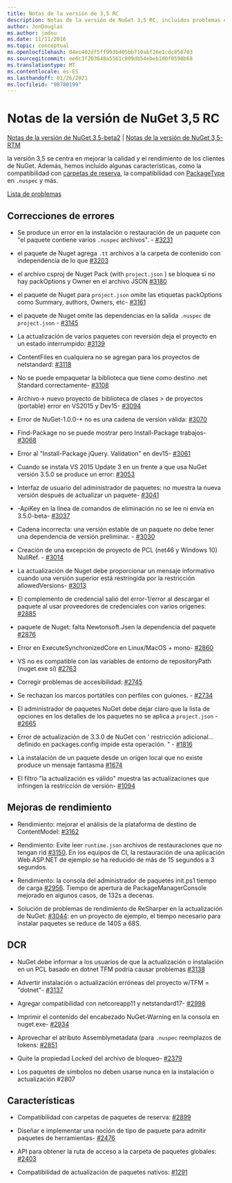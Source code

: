 ```yaml
---
title: Notas de la versión de 3,5 RC
description: Notas de la versión de NuGet 3,5 RC, incluidos problemas conocidos, correcciones de errores, características agregadas y DCR.
author: JonDouglas
ms.author: jodou
ms.date: 11/11/2016
ms.topic: conceptual
ms.openlocfilehash: 04ec402df5ff993b405bb710abf26e1cdc850703
ms.sourcegitcommit: ee6c3f203648a5561c809db54ebeb1d0f0598b68
ms.translationtype: MT
ms.contentlocale: es-ES
ms.lasthandoff: 01/26/2021
ms.locfileid: "98780199"
---
```

# <a name="nuget-35-rc-release-notes"></a>Notas de la versión de NuGet 3,5 RC

[Notas de la versión de NuGet 3,5-beta2](../release-notes/nuget-3.5-Beta2.md)  |  [Notas de la versión de NuGet 3,5-RTM](../release-notes/nuget-3.5-RTM.md)

la versión 3,5 se centra en mejorar la calidad y el rendimiento de los clientes de NuGet. Además, hemos incluido algunas características, como la compatibilidad con [carpetas de reserva](https://github.com/NuGet/Home/issues/2899), la compatibilidad con [PackageType](https://github.com/NuGet/Home/issues/2476) en `.nuspec` y más.

[Lista de problemas](https://github.com/NuGet/Home/issues?q=is%3Aissue+is%3Aclosed+milestone%3A%223.5%20RC")

## <a name="bug-fixes"></a>Correcciones de errores

* Se produce un error en la instalación o restauración de un paquete con "el paquete contiene varios `.nuspec` archivos". - [#3231](https://github.com/NuGet/Home/issues/3231)

* el paquete de Nuget agrega `.tt` archivos a la carpeta de contenido con independencia de lo que [#3203](https://github.com/NuGet/Home/issues/3203)

* el archivo csproj de Nuget Pack (with `project.json` ) se bloquea si no hay packOptions y Owner en el archivo JSON [#3180](https://github.com/NuGet/Home/issues/3180)

* el paquete de Nuget para `project.json` omite las etiquetas packOptions como Summary, authors, Owners, etc- [#3161](https://github.com/NuGet/Home/issues/3161)

* el paquete de Nuget omite las dependencias en la salida `.nuspec` de `project.json`  -  [#3145](https://github.com/NuGet/Home/issues/3145)

* La actualización de varios paquetes con reversión deja el proyecto en un estado interrumpido: [#3139](https://github.com/NuGet/Home/issues/3139)

* ContentFiles en cualquiera no se agregan para los proyectos de netstandard: [#3118](https://github.com/NuGet/Home/issues/3118)

* No se puede empaquetar la biblioteca que tiene como destino .net Standard correctamente- [#3108](https://github.com/NuGet/Home/issues/3108)

* Archivo-> nuevo proyecto de biblioteca de clases > de proyectos (portable) error en VS2015 y Dev15- [#3094](https://github.com/NuGet/Home/issues/3094)

* Error de NuGet-1.0.0-* no es una cadena de versión válida: [#3070](https://github.com/NuGet/Home/issues/3070)

* Find-Package no se puede mostrar pero Install-Package trabajos- [#3068](https://github.com/NuGet/Home/issues/3068)

* Error al "Install-Package jQuery. Validation" en dev15- [#3061](https://github.com/NuGet/Home/issues/3061)

* Cuando se instala VS 2015 Update 3 en un frente a que usa NuGet versión 3.5.0 se produce un error: [#3053](https://github.com/NuGet/Home/issues/3053)

* Interfaz de usuario del administrador de paquetes: no muestra la nueva versión después de actualizar un paquete- [#3041](https://github.com/NuGet/Home/issues/3041)

* -ApiKey en la línea de comandos de eliminación no se lee ni envía en 3.5.0-beta- [#3037](https://github.com/NuGet/Home/issues/3037)

* Cadena incorrecta: una versión estable de un paquete no debe tener una dependencia de versión preliminar. - [#3030](https://github.com/NuGet/Home/issues/3030)

* Creación de una excepción de proyecto de PCL (net46 y Windows 10) NullRef. - [#3014](https://github.com/NuGet/Home/issues/3014)

* La actualización de Nuget debe proporcionar un mensaje informativo cuando una versión superior está restringida por la restricción allowedVersions- [#3013](https://github.com/NuGet/Home/issues/3013)

* El complemento de credencial salió del error-1/error al descargar el paquete al usar proveedores de credenciales con varios orígenes: [#2885](https://github.com/NuGet/Home/issues/2885)

* paquete de Nuget: falta Newtonsoft.Jsen la dependencia del paquete [#2876](https://github.com/NuGet/Home/issues/2876)

* Error en ExecuteSynchronizedCore en Linux/MacOS + mono- [#2860](https://github.com/NuGet/Home/issues/2860)

* VS no es compatible con las variables de entorno de repositoryPath (nuget.exe sí) [#2763](https://github.com/NuGet/Home/issues/2763)

* Corregir problemas de accesibilidad: [#2745](https://github.com/NuGet/Home/issues/2745)

* Se rechazan los marcos portátiles con perfiles con guiones. - [#2734](https://github.com/NuGet/Home/issues/2734)

* El administrador de paquetes NuGet debe dejar claro que la lista de opciones en los detalles de los paquetes no se aplica a `project.json`  -  [#2665](https://github.com/NuGet/Home/issues/2665)

* Error de actualización de 3.3.0 de NuGet con ' restricción adicional... definido en packages.config impide esta operación. " - [#1816](https://github.com/NuGet/Home/issues/1816)

* La instalación de un paquete desde un origen local que no existe produce un mensaje fantasma [#1674](https://github.com/NuGet/Home/issues/1674)

* El filtro "la actualización es válido" muestra las actualizaciones que infringen la restricción de versión- [#1094](https://github.com/NuGet/Home/issues/1094)

## <a name="performance-improvements"></a>Mejoras de rendimiento

* Rendimiento: mejorar el análisis de la plataforma de destino de ContentModel: [#3162](https://github.com/NuGet/Home/issues/3162)

* Rendimiento: Evite leer `runtime.json` archivos de restauraciones que no tengan rid [#3150](https://github.com/NuGet/Home/issues/3150). En los equipos de CI, la restauración de una aplicación Web ASP.NET de ejemplo se ha reducido de más de 15 segundos a 3 segundos.

* Rendimiento: la consola del administrador de paquetes init.ps1 tiempo de carga [#2956](https://github.com/NuGet/Home/issues/2956). Tiempo de apertura de PackageManagerConsole mejorado en algunos casos, de 132s a decenas.

* Solución de problemas de rendimiento de ReSharper en la actualización de NuGet: [#3044](https://github.com/NuGet/Home/issues/3044): en un proyecto de ejemplo, el tiempo necesario para instalar paquetes se reduce de 140S a 68S.

## <a name="dcrs"></a>DCR

* NuGet debe informar a los usuarios de que la actualización o instalación en un PCL basado en dotnet TFM podría causar problemas [#3138](https://github.com/NuGet/Home/issues/3138)

* Advertir instalación o actualización erróneas del proyecto w/TFM = "dotnet"- [#3137](https://github.com/NuGet/Home/issues/3137)

* Agregar compatibilidad con netcoreapp11 y netstandard17- [#2998](https://github.com/NuGet/Home/issues/2998)

* Imprimir el contenido del encabezado NuGet-Warning en la consola en nuget.exe- [#2934](https://github.com/NuGet/Home/issues/2934)

* Aprovechar el atributo Assemblymetadata (para `.nuspec` reemplazos de tokens: [#2851](https://github.com/NuGet/Home/issues/2851)

* Quite la propiedad Locked del archivo de bloqueo- [#2379](https://github.com/NuGet/Home/issues/2379)

* Los paquetes de símbolos no deben usarse nunca en la instalación o actualización #2807

## <a name="features"></a>Características

* Compatibilidad con carpetas de paquetes de reserva: [#2899](https://github.com/NuGet/Home/issues/2899)

* Diseñar e implementar una noción de tipo de paquete para admitir paquetes de herramientas- [#2476](https://github.com/NuGet/Home/issues/2476)

* API para obtener la ruta de acceso a la carpeta de paquetes globales: [#2403](https://github.com/NuGet/Home/issues/2403)

* Compatibilidad de actualización de paquetes nativos: [#1291](https://github.com/NuGet/Home/issues/1291)
